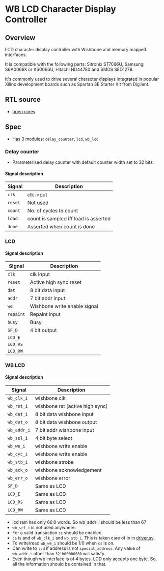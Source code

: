 # WB LCD Character Display Controller

## Overview

LCD character display controller with Wishbone and memory mapped interfaces.

It is compatible with the following parts: Sitronix ST7066U, Samsung S6A0069X or KS0066U, Hitachi HD44780 and SMOS SED1278.

It's commonly used to drive several character displays integrated in popular Xilinx development boards such as Spartan 3E Starter Kit from Digilent.

## RTL source

- [open cores](http://www.opencores.org/projects/wb_lcd/)

## Spec

- Has 3 modules: `delay_counter`, `lcd`, `wb_lcd`

### Delay counter

- Parameterised delay counter with default counter width set to 32 bits.

#### Signal description

| Signal  | Description                           |
| ------- | ------------------------------------- |
| `clk`   | clk input                             |
| `reset` | Not used                              |
| `count` | No. of cycles to count                |
| `load`  | count is sampled iff load is asserted |
| `done`  | Asserted when count is done           |

### LCD

#### Signal description

| Signal    | Description                  |
| --------- | ---------------------------- |
| `clk`     | clk input                    |
| `reset`   | Active high sync reset       |
| `dat`     | 8 bit data input             |
| `addr`    | 7 bit addr input             |
| `we`      | Wishbone write enable signal |
| `repaint` | Repaint input                |
| `busy`    | Busy                         |
| `SF_D`    | 4 bit output                 |
| `LCD_E`   |                              |
| `LCD_RS`  |                              |
| `LCD_RW`  |                              |

### WB LCD

#### Signal description

| Signal      | Description                     |
| ----------- | ------------------------------- |
| `wb_clk_i`  | wishbone clk                    |
| `wb_rst_i`  | wishbone rst (active high sync) |
| `wb_dat_i`  | 8 bit data wishbone input       |
| `wb_dat_o`  | 8 bit data wishbone output      |
| `wb_addr_i` | 7 bit addr wishbone input       |
| `wb_sel_i`  | 4 bit byte select               |
| `wb_we_i`   | wishbone write enable           |
| `wb_cyc_i`  | wishbone write enable           |
| `wb_stb_i`  | wishbone strobe                 |
| `wb_ack_o ` | wishbone acknowledgement        |
| `wb_err_o ` | wishbone error                  |
| `SF_D`      | Same as LCD                     |
| `LCD_E`     | Same as LCD                     |
| `LCD_RS`    | Same as LCD                     |
| `LCD_RW`    | Same as LCD                     |

- lcd ram has only 66:0 words. So wb_addr_i should be less than 67
- `wb_sel_i` is not used anywhere.
- For a valid transaction `cs` should be enabled.
- `cs` is and of `wb_clk_i` and `wb_stb_i`. This is taken care of in in [driver.sv](driver.sv).
- To write/read `wb_we_i` should be 1/0 when `cs` is on.
- Can write to `lcd` if address is not `special_address`. Any value of `wb_addr_i` other than `32'h00000080` will satisfy.
- Even though wb interface is of 4 bytes. LCD only accepts one byte. So, all the information should be contained in that.
